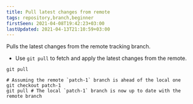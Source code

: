 ```yaml
---
title: Pull latest changes from remote
tags: repository,branch,beginner
firstSeen: 2021-04-08T19:42:23+03:00
lastUpdated: 2021-04-13T21:10:59+03:00
---
```


Pulls the latest changes from the remote tracking branch.

- Use `git pull` to fetch and apply the latest changes from the remote.

```shell
git pull
```

```shell
# Assuming the remote `patch-1` branch is ahead of the local one
git checkout patch-1
git pull # The local `patch-1` branch is now up to date with the remote branch
```
